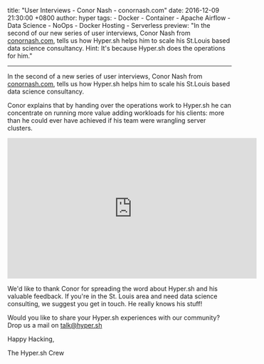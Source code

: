 title: "User Interviews - Conor Nash - conornash.com"
date: 2016-12-09 21:30:00 +0800
author: hyper
tags:
    - Docker
    - Container
    - Apache Airflow
    - Data Science
    - NoOps
    - Docker Hosting
    - Serverless
preview: "In the second of our new series of user interviews, Conor Nash  from [conornash.com](http://conornash.com/), tells us how Hyper.sh helps him to scale his St.Louis based data science consultancy. Hint: It's because Hyper.sh does the operations for him."

---

In the second of a new series of user interviews, Conor Nash  from [conornash.com](http://conornash.com/), tells us how Hyper.sh helps him to scale his St.Louis based data science consultancy.

Conor explains that by handing over the operations work to Hyper.sh he can concentrate on running more value adding workloads for his clients: more than he could ever have achieved if his team were wrangling server clusters.

<iframe width="560" height="315" src="https://www.youtube.com/embed/FNPPOOUKoYg" frameborder="0" allowfullscreen></iframe>

We'd like to thank Conor for spreading the word about Hyper.sh and his valuable feedback. If you're in the St. Louis area and need data science consulting, we suggest you get in touch. He really knows his stuff!

Would you like to share your Hyper.sh experiences with our community? Drop us a mail on [talk@hyper.sh](mailto:talk@hyper.sh)

Happy Hacking,

The Hyper.sh Crew
